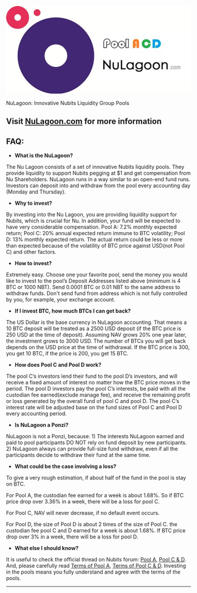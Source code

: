 <img src="https://raw.githubusercontent.com/henrynu/NuLagoon/master/res/logo/PoolACD-s.jpg" >

NuLagoon: Innovative Nubits Liquidity Group Pools

 Visit [NuLagoon.com][5] for more information
---------------------------------------------------------
 
FAQ:
---------------------------------------------------------

- **What is the NuLagoon?**
 
The Nu Lagoon consists of a set of innovative Nubits liquidity pools. They provide liquidity to support Nubits pegging at $1 and get compensation from Nu Shareholders. NuLagoon runs in a way similar to an open-end fund runs. Investors can deposit into and withdraw from the pool every accounting day (Monday and Thursday).
 
- **Why to invest?**
 
By investing into the Nu Lagoon, you are providing liquidity support for Nubits, which is crucial for Nu. In addition, your fund will be expected to have very considerable compensation. Pool A: 7.2% monthly expected return; Pool C: 20% annual expected return immune to BTC volatility; Pool D: 13% monthly expected return. The actual return could be less or more than expected because of the volatility of BTC price against USD(not Pool C) and other factors.
 
- **How to invest?**
 
Extremely easy. Choose one your favorite pool, send the money you would like to invest to the pool’s Deposit Addresses listed above (minimum is 4 BTC or 1000 NBT). Send 0.0001 BTC or 0.01 NBT to the same address to withdraw funds. Don't send fund from address which is not fully controlled by you, for example, your exchange account.
 
- **If I invest BTC, how much BTCs I can get back?**

The US Dollar is the base currency in NuLagoon accounting. That means a 10 BTC deposit will be treated as a 2500 USD deposit (if the BTC price is 250 USD at the time of deposit). Assuming NAV grows 20% one year later, the investment grows to 3000 USD. The number of BTCs you will get back depends on the USD price at the time of withdrawal. If the BTC price is 300, you get 10 BTC, if the price is 200, you get 15 BTC.

 
- **How does Pool C and Pool D work?**

The pool C’s investors lend their fund to the pool D’s investors, and will receive a fixed amount of interest no matter how the BTC price moves in the period. The pool D investors pay the pool C’s interests, be paid with all the custodian fee earned(exclude manage fee), and receive the remaining profit or loss generated by the overall fund of pool C and pool D. The pool C’s interest rate will be adjusted base on the fund sizes of Pool C and Pool D every accounting period.

 
- **Is NuLagoon a Ponzi?**

NuLagoon is not a Ponzi, because: 1) The interests NuLagoon earned and paid to pool participants DO NOT rely on fund deposit by new participants. 2) NuLagoon always can provide full-size fund withdraw, even if all the participants decide to withdraw their fund at the same time.

 
- **What could be the case involving a loss?**
 
To give a very rough estimation, if about half of the fund in the pool is stay on BTC.

For Pool A, the custodian fee earned for a week is about 1.68%. So if BTC price drop over 3.36% in a week, there will be a loss for pool C.

For Pool C, NAV will never decrease, if no default event occurs.

For Pool D, the size of Pool D is about 2 times of the size of Pool C. the custodian fee pool C and D earned for a week is about 1.68%. If BTC price drop over 3% in a week, there will be a loss for pool D.

- **What else I should know?**
 
It is useful to check the official thread on Nubits forum: [Pool A][1], [Pool C & D][2]. And, please carefully read [Terms of Pool A][3], [Terms of Pool C & D][4]. Investing in the pools means you fully understand and agree with the terms of the pools.

 
----------


  [1]: https://discuss.nubits.com/t/nu-lagoon-the-nu-lagoon-is-supportting-bitcoin-co-id-now-nav-1-062-14-may/1777

  [2]: https://discuss.nubits.com/t/preann-the-creation-of-nu-lagoon-pool-c-and-pool-d-the-first-liquidity-pool-immune-to-btc-volatility-and-the-first-leveraged-liquidity-pool/2161

  [3]: https://github.com/henrynu/NuLagoon/blob/master/Terms%20of%20Pool%20A.md

  [4]: https://github.com/henrynu/NuLagoon/blob/master/Terms%20of%20Pool%20C%20%26%20D.md
  
  [5]: https://nulagoon.com